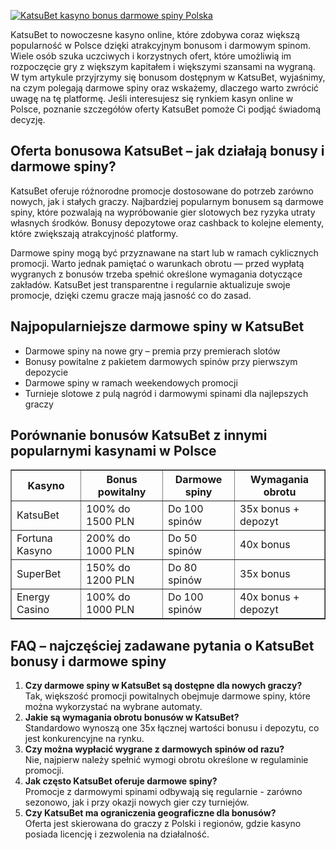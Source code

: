 [![KatsuBet kasyno bonus darmowe spiny Polska](https://123-caf.pages.dev/gitsignup.png)](https://vrmoo.ru/Bt82HjjY)

<p>KatsuBet to nowoczesne kasyno online, które zdobywa coraz większą popularność w Polsce dzięki atrakcyjnym bonusom i darmowym spinom. Wiele osób szuka uczciwych i korzystnych ofert, które umożliwią im rozpoczęcie gry z większym kapitałem i większymi szansami na wygraną. W tym artykule przyjrzymy się bonusom dostępnym w KatsuBet, wyjaśnimy, na czym polegają darmowe spiny oraz wskażemy, dlaczego warto zwrócić uwagę na tę platformę. Jeśli interesujesz się rynkiem kasyn online w Polsce, poznanie szczegółów oferty KatsuBet pomoże Ci podjąć świadomą decyzję.</p>  <h2>Oferta bonusowa KatsuBet – jak działają bonusy i darmowe spiny?</h2> <p>KatsuBet oferuje różnorodne promocje dostosowane do potrzeb zarówno nowych, jak i stałych graczy. Najbardziej popularnym bonusem są darmowe spiny, które pozwalają na wypróbowanie gier slotowych bez ryzyka utraty własnych środków. Bonusy depozytowe oraz cashback to kolejne elementy, które zwiększają atrakcyjność platformy.</p> <p>Darmowe spiny mogą być przyznawane na start lub w ramach cyklicznych promocji. Warto jednak pamiętać o warunkach obrotu — przed wypłatą wygranych z bonusów trzeba spełnić określone wymagania dotyczące zakładów. KatsuBet jest transparentne i regularnie aktualizuje swoje promocje, dzięki czemu gracze mają jasność co do zasad.</p>  <h2>Najpopularniejsze darmowe spiny w KatsuBet</h2> <ul>   <li>Darmowe spiny na nowe gry – premia przy premierach slotów</li>   <li>Bonusy powitalne z pakietem darmowych spinów przy pierwszym depozycie</li>   <li>Darmowe spiny w ramach weekendowych promocji</li>   <li>Turnieje slotowe z pulą nagród i darmowymi spinami dla najlepszych graczy</li> </ul>  <h2>Porównanie bonusów KatsuBet z innymi popularnymi kasynami w Polsce</h2> <table border="1" cellpadding="8" cellspacing="0">   <thead>     <tr>       <th>Kasyno</th>       <th>Bonus powitalny</th>       <th>Darmowe spiny</th>       <th>Wymagania obrotu</th>     </tr>   </thead>   <tbody>     <tr>       <td>KatsuBet</td>       <td>100% do 1500 PLN</td>       <td>Do 100 spinów</td>       <td>35x bonus + depozyt</td>     </tr>     <tr>       <td>Fortuna Kasyno</td>       <td>200% do 1000 PLN</td>       <td>Do 50 spinów</td>       <td>40x bonus</td>     </tr>     <tr>       <td>SuperBet</td>       <td>150% do 1200 PLN</td>       <td>Do 80 spinów</td>       <td>35x bonus</td>     </tr>     <tr>       <td>Energy Casino</td>       <td>100% do 1000 PLN</td>       <td>Do 100 spinów</td>       <td>40x bonus + depozyt</td>     </tr>   </tbody> </table>  <h2>FAQ – najczęściej zadawane pytania o KatsuBet bonusy i darmowe spiny</h2> <ol>   <li><strong>Czy darmowe spiny w KatsuBet są dostępne dla nowych graczy?</strong><br>Tak, większość promocji powitalnych obejmuje darmowe spiny, które można wykorzystać na wybrane automaty.</li>   <li><strong>Jakie są wymagania obrotu bonusów w KatsuBet?</strong><br>Standardowo wynoszą one 35x łącznej wartości bonusu i depozytu, co jest konkurencyjne na rynku.</li>   <li><strong>Czy można wypłacić wygrane z darmowych spinów od razu?</strong><br>Nie, najpierw należy spełnić wymogi obrotu określone w regulaminie promocji.</li>   <li><strong>Jak często KatsuBet oferuje darmowe spiny?</strong><br>Promocje z darmowymi spinami odbywają się regularnie - zarówno sezonowo, jak i przy okazji nowych gier czy turniejów.</li>   <li><strong>Czy KatsuBet ma ograniczenia geograficzne dla bonusów?</strong><br>Oferta jest skierowana do graczy z Polski i regionów, gdzie kasyno posiada licencję i zezwolenia na działalność.</li> </ol>
